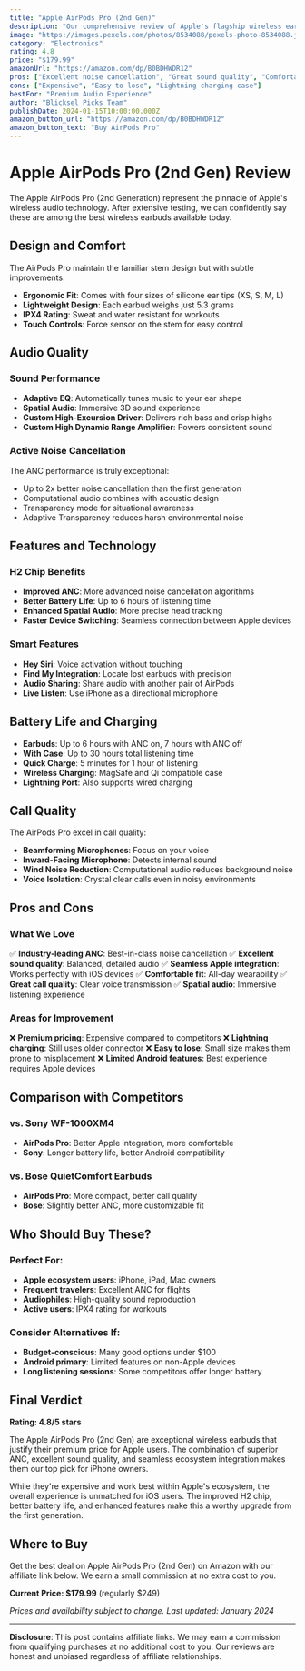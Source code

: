 ```yaml
---
title: "Apple AirPods Pro (2nd Gen)"
description: "Our comprehensive review of Apple's flagship wireless earbuds with active noise cancellation and spatial audio."
image: "https://images.pexels.com/photos/8534088/pexels-photo-8534088.jpeg?auto=compress&cs=tinysrgb&w=800"
category: "Electronics"
rating: 4.8
price: "$179.99"
amazonUrl: "https://amazon.com/dp/B0BDHWDR12"
pros: ["Excellent noise cancellation", "Great sound quality", "Comfortable fit", "Long battery life", "Spatial audio support"]
cons: ["Expensive", "Easy to lose", "Lightning charging case"]
bestFor: "Premium Audio Experience"
author: "Blicksel Picks Team"
publishDate: 2024-01-15T10:00:00.000Z
amazon_button_url: "https://amazon.com/dp/B0BDHWDR12"
amazon_button_text: "Buy AirPods Pro"
---
```


# Apple AirPods Pro (2nd Gen) Review

The Apple AirPods Pro (2nd Generation) represent the pinnacle of Apple's wireless audio technology. After extensive testing, we can confidently say these are among the best wireless earbuds available today.

## Design and Comfort

The AirPods Pro maintain the familiar stem design but with subtle improvements:

- **Ergonomic Fit**: Comes with four sizes of silicone ear tips (XS, S, M, L)
- **Lightweight Design**: Each earbud weighs just 5.3 grams
- **IPX4 Rating**: Sweat and water resistant for workouts
- **Touch Controls**: Force sensor on the stem for easy control

## Audio Quality

### Sound Performance
- **Adaptive EQ**: Automatically tunes music to your ear shape
- **Spatial Audio**: Immersive 3D sound experience
- **Custom High-Excursion Driver**: Delivers rich bass and crisp highs
- **Custom High Dynamic Range Amplifier**: Powers consistent sound

### Active Noise Cancellation
The ANC performance is truly exceptional:
- Up to 2x better noise cancellation than the first generation
- Computational audio combines with acoustic design
- Transparency mode for situational awareness
- Adaptive Transparency reduces harsh environmental noise

## Features and Technology

### H2 Chip Benefits
- **Improved ANC**: More advanced noise cancellation algorithms
- **Better Battery Life**: Up to 6 hours of listening time
- **Enhanced Spatial Audio**: More precise head tracking
- **Faster Device Switching**: Seamless connection between Apple devices

### Smart Features
- **Hey Siri**: Voice activation without touching
- **Find My Integration**: Locate lost earbuds with precision
- **Audio Sharing**: Share audio with another pair of AirPods
- **Live Listen**: Use iPhone as a directional microphone

## Battery Life and Charging

- **Earbuds**: Up to 6 hours with ANC on, 7 hours with ANC off
- **With Case**: Up to 30 hours total listening time
- **Quick Charge**: 5 minutes for 1 hour of listening
- **Wireless Charging**: MagSafe and Qi compatible case
- **Lightning Port**: Also supports wired charging

## Call Quality

The AirPods Pro excel in call quality:
- **Beamforming Microphones**: Focus on your voice
- **Inward-Facing Microphone**: Detects internal sound
- **Wind Noise Reduction**: Computational audio reduces background noise
- **Voice Isolation**: Crystal clear calls even in noisy environments

## Pros and Cons

### What We Love
✅ **Industry-leading ANC**: Best-in-class noise cancellation
✅ **Excellent sound quality**: Balanced, detailed audio
✅ **Seamless Apple integration**: Works perfectly with iOS devices
✅ **Comfortable fit**: All-day wearability
✅ **Great call quality**: Clear voice transmission
✅ **Spatial audio**: Immersive listening experience

### Areas for Improvement
❌ **Premium pricing**: Expensive compared to competitors
❌ **Lightning charging**: Still uses older connector
❌ **Easy to lose**: Small size makes them prone to misplacement
❌ **Limited Android features**: Best experience requires Apple devices

## Comparison with Competitors

### vs. Sony WF-1000XM4
- **AirPods Pro**: Better Apple integration, more comfortable
- **Sony**: Longer battery life, better Android compatibility

### vs. Bose QuietComfort Earbuds
- **AirPods Pro**: More compact, better call quality
- **Bose**: Slightly better ANC, more customizable fit

## Who Should Buy These?

### Perfect For:
- **Apple ecosystem users**: iPhone, iPad, Mac owners
- **Frequent travelers**: Excellent ANC for flights
- **Audiophiles**: High-quality sound reproduction
- **Active users**: IPX4 rating for workouts

### Consider Alternatives If:
- **Budget-conscious**: Many good options under $100
- **Android primary**: Limited features on non-Apple devices
- **Long listening sessions**: Some competitors offer longer battery

## Final Verdict

**Rating: 4.8/5 stars**

The Apple AirPods Pro (2nd Gen) are exceptional wireless earbuds that justify their premium price for Apple users. The combination of superior ANC, excellent sound quality, and seamless ecosystem integration makes them our top pick for iPhone owners.

While they're expensive and work best within Apple's ecosystem, the overall experience is unmatched for iOS users. The improved H2 chip, better battery life, and enhanced features make this a worthy upgrade from the first generation.

## Where to Buy

Get the best deal on Apple AirPods Pro (2nd Gen) on Amazon with our affiliate link below. We earn a small commission at no extra cost to you.

**Current Price: $179.99** (regularly $249)

*Prices and availability subject to change. Last updated: January 2024*

---

**Disclosure**: This post contains affiliate links. We may earn a commission from qualifying purchases at no additional cost to you. Our reviews are honest and unbiased regardless of affiliate relationships.
